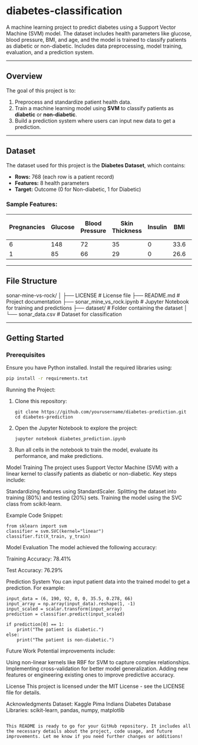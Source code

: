 # diabetes-classification
A machine learning project to predict diabetes using a Support Vector Machine (SVM) model. The dataset includes health parameters like glucose, blood pressure, BMI, and age, and the model is trained to classify patients as diabetic or non-diabetic. Includes data preprocessing, model training, evaluation, and a prediction system.

---

## Overview

The goal of this project is to:
1. Preprocess and standardize patient health data.
2. Train a machine learning model using **SVM** to classify patients as **diabetic** or **non-diabetic**.
3. Build a prediction system where users can input new data to get a prediction.

---

## Dataset

The dataset used for this project is the **Diabetes Dataset**, which contains:
- **Rows:** 768 (each row is a patient record)
- **Features:** 8 health parameters
- **Target:** Outcome (0 for Non-diabetic, 1 for Diabetic)

### Sample Features:
| Pregnancies | Glucose | Blood Pressure | Skin Thickness | Insulin | BMI  | Diabetes Pedigree Function | Age | Outcome |
|-------------|---------|----------------|----------------|---------|------|----------------------------|-----|---------|
| 6           | 148     | 72             | 35             | 0       | 33.6 | 0.627                      | 50  | 1       |
| 1           | 85      | 66             | 29             | 0       | 26.6 | 0.351                      | 31  | 0       |

---

## File Structure

sonar-mine-vs-rock/
│
├── LICENSE                    # License file
├── README.md                  # Project documentation
├── sonar_mine_vs_rock.ipynb   # Jupyter Notebook for training and predictions
├── dataset/                   # Folder containing the dataset
│   └── sonar_data.csv         # Dataset for classification

---

## Getting Started

### Prerequisites

Ensure you have Python installed. Install the required libraries using:
```bash
pip install -r requirements.txt
```

Running the Project:

1. Clone this repository:
   ```
   git clone https://github.com/yourusername/diabetes-prediction.git
   cd diabetes-prediction
   ```
2. Open the Jupyter Notebook to explore the project:
   ```
   jupyter notebook diabetes_prediction.ipynb
   ```
3. Run all cells in the notebook to train the model, evaluate its performance, and make predictions.

Model Training
The project uses Support Vector Machine (SVM) with a linear kernel to classify patients as diabetic or non-diabetic. Key steps include:

Standardizing features using StandardScaler.
Splitting the dataset into training (80%) and testing (20%) sets.
Training the model using the SVC class from scikit-learn.

Example Code Snippet:
```
from sklearn import svm
classifier = svm.SVC(kernel="linear")
classifier.fit(X_train, y_train)
```

Model Evaluation
The model achieved the following accuracy:

Training Accuracy: 78.41% 

Test Accuracy: 76.29%

Prediction System
You can input patient data into the trained model to get a prediction. For example:

```
input_data = (6, 190, 92, 0, 0, 35.5, 0.278, 66)
input_array = np.array(input_data).reshape(1, -1)
input_scaled = scalar.transform(input_array)
prediction = classifier.predict(input_scaled)

if prediction[0] == 1:
    print("The patient is diabetic.")
else:
    print("The patient is non-diabetic.")
```

Future Work
Potential improvements include:

Using non-linear kernels like RBF for SVM to capture complex relationships.
Implementing cross-validation for better model generalization.
Adding new features or engineering existing ones to improve predictive accuracy.

License
This project is licensed under the MIT License - see the LICENSE file for details.

Acknowledgments
Dataset: Kaggle Pima Indians Diabetes Database
Libraries: scikit-learn, pandas, numpy, matplotlib

```

This README is ready to go for your GitHub repository. It includes all the necessary details about the project, code usage, and future improvements. Let me know if you need further changes or additions!
```


